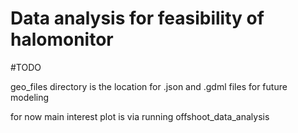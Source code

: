 # Data analysis for feasibility of halomonitor

#TODO

geo_files directory is the location for .json and .gdml files for future modeling

for now main interest plot is via running offshoot_data_analysis 
